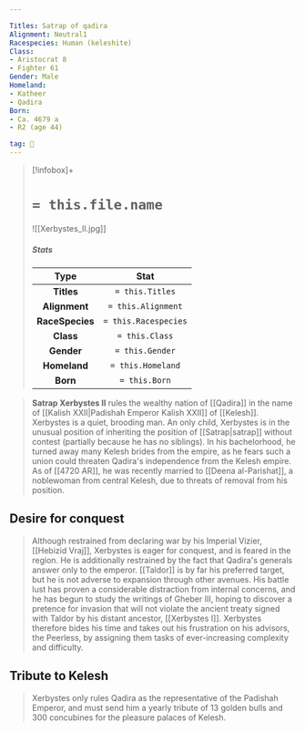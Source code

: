 ```yaml
---

Titles: Satrap of qadira
Alignment: Neutral1
Racespecies: Human (keleshite)
Class:
- Aristocrat 8
- Fighter 61
Gender: Male
Homeland:
- Katheer
- Qadira
Born:
- Ca. 4679 a
- R2 (age 44)

tag: 👤️
---
```


> [!infobox]+
> #  `= this.file.name`
> ![[Xerbystes_II.jpg]]
> ##### Stats
> Type | Stat |
> :---: |:---:|
> **Titles** | `= this.Titles` |
> **Alignment** | `= this.Alignment` |
> **RaceSpecies** | `= this.Racespecies` |
> **Class** | `= this.Class` |
> **Gender** | `= this.Gender` |
> **Homeland** | `= this.Homeland` |
> **Born** | `= this.Born` |



> **Satrap Xerbystes II** rules the wealthy nation of [[Qadira]] in the name of [[Kalish XXII|Padishah Emperor Kalish XXII]] of [[Kelesh]]. Xerbystes is a quiet, brooding man. An only child, Xerbystes is in the unusual position of inheriting the position of [[Satrap|satrap]] without contest (partially because he has no siblings). In his bachelorhood, he turned away many Kelesh brides from the empire, as he fears such a union could threaten Qadira's independence from the Kelesh empire. As of [[4720 AR]], he was recently married to [[Deena al-Parishat]], a noblewoman from central Kelesh, due to threats of removal from his position.


## Desire for conquest

> Although restrained from declaring war by his Imperial Vizier, [[Hebizid Vraj]], Xerbystes is eager for conquest, and is feared in the region. He is additionally restrained by the fact that Qadira's generals answer only to the emperor. [[Taldor]] is by far his preferred target, but he is not adverse to expansion through other avenues. His battle lust has proven a considerable distraction from internal concerns, and he has begun to study the writings of Gheber III, hoping to discover a pretence for invasion that will not violate the ancient treaty signed with Taldor by his distant ancestor, [[Xerbystes I]]. Xerbystes therefore bides his time and takes out his frustration on his advisors, the Peerless, by assigning them tasks of ever-increasing complexity and difficulty.


## Tribute to Kelesh

> Xerbystes only rules Qadira as the representative of the Padishah Emperor, and must send him a yearly tribute of 13 golden bulls and 300 concubines for the pleasure palaces of Kelesh.







